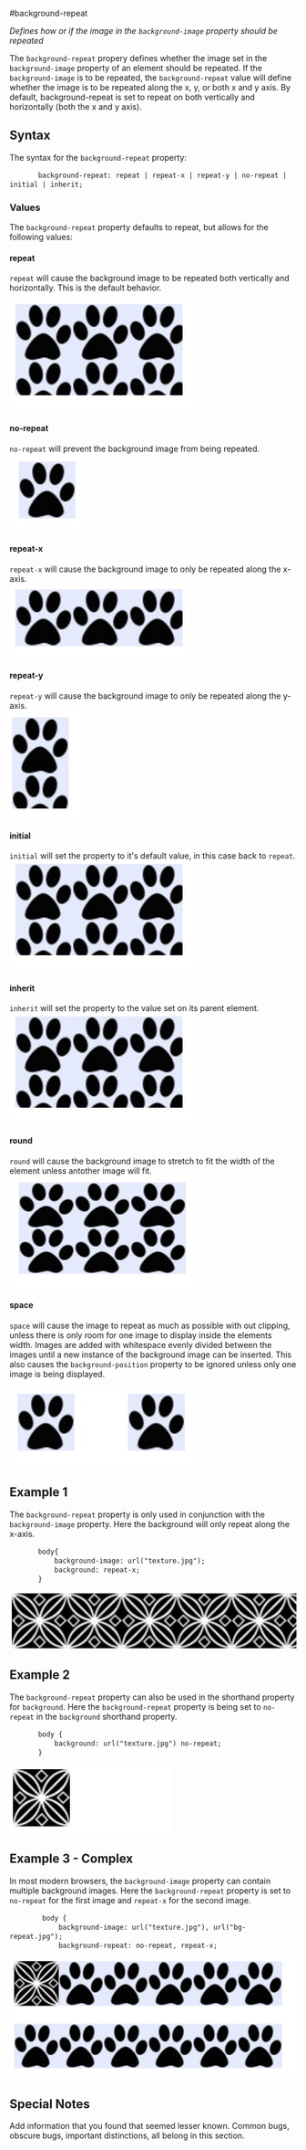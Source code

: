 #background-repeat

*Defines how or if the image in the `background-image` property should be repeated*

The `background-repeat` propery defines whether the image set in the `background-image` property of an element should be repeated. If the `background-image` is to be repeated, the `background-repeat` value will define whether the image is to be repeated along the x, y, or both x and y axis. By default, background-repeat is set to repeat on both vertically and horizontally (both the x and y axis).

## Syntax

The syntax for the `background-repeat` property:

```
       background-repeat: repeat | repeat-x | repeat-y | no-repeat | initial | inherit;
```

### Values

The `background-repeat` property defaults to repeat, but allows for the following values:

#### repeat

`repeat` will cause the background image to be repeated both vertically and horizontally. This is the default behavior.  

![repeat](images/repeat.jpg)

#### no-repeat

`no-repeat` will prevent the background image from being repeated.  
![repeat](images/no-repeat.jpg)

#### repeat-x

`repeat-x` will cause the background image to only be repeated along the x-axis.  
![repeat](images/repeat-x.jpg)

#### repeat-y

`repeat-y` will cause the background image to only be repeated along the y-axis.  
![repeat](images/repeat-y.jpg)

#### initial

`initial` will set the property to it's default value, in this case back to `repeat`.  
![repeat](images/initial.jpg)

#### inherit

`inherit` will set the property to the value set on its parent element.  
![repeat](images/inherit.jpg)

#### round

`round` will cause the background image to stretch to fit the width of the element unless antother image will fit.  
![repeat](images/round.jpg)

#### space

`space` will cause the image to repeat as much as possible with out clipping, unless there is only room for one image to display inside the elements width. Images are added with whitespace evenly divided between the images until a new instance of the background image can be inserted. This also causes the `background-position` property to be ignored unless only one image is being displayed.  

![repeat](images/space.jpg)



## Example 1

The `background-repeat` property is only used in conjunction with the `background-image` property. Here the background will only repeat along the x-axis.

```
       body{
           background-image: url("texture.jpg");
           background: repeat-x;
       }
```
![repeat](images/bg-repeat-ex2.jpg)

## Example 2

The `background-repeat` property can also be used in the shorthand property for `background`. Here the `background-repeat` property is being set to `no-repeat` in the `background` shorthand property.

```
       body {
           background: url("texture.jpg") no-repeat;
       }
```
![repeat](images/bg-repeat-ex1.jpg)

## Example 3 - Complex

In most modern browsers, the `background-image` property can contain multiple background images. Here the `background-repeat` property is set to `no-repeat` for the first image and `repeat-x` for the second image.

```
        body {
            background-image: url("texture.jpg"), url("bg-repeat.jpg");
            background-repeat: no-repeat, repeat-x;
```
![repeat](images/multiple-bg.jpg)

## Special Notes

Add information that you found that seemed lesser known. Common bugs, obscure bugs, important distinctions, all belong in this section.

